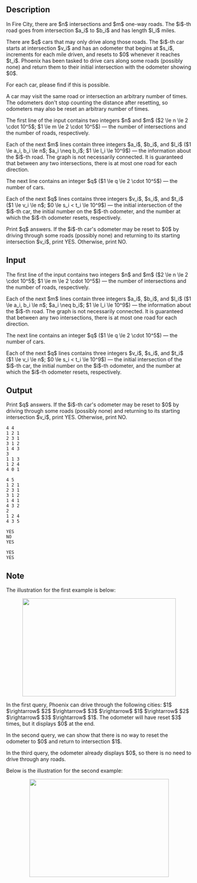 ## Description

<div><p>In Fire City, there are $n$ intersections and $m$ one-way roads. The $i$-th road goes from intersection $a_i$ to $b_i$ and has length $l_i$ miles. </p><p>There are $q$ cars that may only drive along those roads. The $i$-th car starts at intersection $v_i$ and has an odometer that begins at $s_i$, increments for each mile driven, and resets to $0$ whenever it reaches $t_i$. Phoenix has been tasked to drive cars along some roads (possibly none) and <span class="tex-font-style-bf">return them to their initial intersection</span> with the odometer showing $0$.</p><p>For each car, please find if this is possible. </p><p>A car may visit the same road or intersection an arbitrary number of times. The odometers don't stop counting the distance after resetting, so odometers may also be reset an arbitrary number of times.</p></div><div class="input-specification"><p>The first line of the input contains two integers $n$ and $m$ ($2 \le n \le 2 \cdot 10^5$; $1 \le m \le 2 \cdot 10^5$)&nbsp;— the number of intersections and the number of roads, respectively.</p><p>Each of the next $m$ lines contain three integers $a_i$, $b_i$, and $l_i$ ($1 \le a_i, b_i \le n$; $a_i \neq b_i$; $1 \le l_i \le 10^9$)&nbsp;— the information about the $i$-th road. The graph is not necessarily connected. It is guaranteed that between any two intersections, there is at most one road for each direction.</p><p>The next line contains an integer $q$ ($1 \le q \le 2 \cdot 10^5$)&nbsp;— the number of cars.</p><p>Each of the next $q$ lines contains three integers $v_i$, $s_i$, and $t_i$ ($1 \le v_i \le n$; $0 \le s_i &lt; t_i \le 10^9$)&nbsp;— the initial intersection of the $i$-th car, the initial number on the $i$-th odometer, and the number at which the $i$-th odometer resets, respectively.</p></div><div class="output-specification"><p>Print $q$ answers. If the $i$-th car's odometer may be reset to $0$ by driving through some roads (possibly none) and returning to its starting intersection $v_i$, print <span class="tex-font-style-tt">YES</span>. Otherwise, print <span class="tex-font-style-tt">NO</span>.</p></div>

## Input

<p>The first line of the input contains two integers $n$ and $m$ ($2 \le n \le 2 \cdot 10^5$; $1 \le m \le 2 \cdot 10^5$)&nbsp;— the number of intersections and the number of roads, respectively.</p><p>Each of the next $m$ lines contain three integers $a_i$, $b_i$, and $l_i$ ($1 \le a_i, b_i \le n$; $a_i \neq b_i$; $1 \le l_i \le 10^9$)&nbsp;— the information about the $i$-th road. The graph is not necessarily connected. It is guaranteed that between any two intersections, there is at most one road for each direction.</p><p>The next line contains an integer $q$ ($1 \le q \le 2 \cdot 10^5$)&nbsp;— the number of cars.</p><p>Each of the next $q$ lines contains three integers $v_i$, $s_i$, and $t_i$ ($1 \le v_i \le n$; $0 \le s_i &lt; t_i \le 10^9$)&nbsp;— the initial intersection of the $i$-th car, the initial number on the $i$-th odometer, and the number at which the $i$-th odometer resets, respectively.</p>

## Output

<p>Print $q$ answers. If the $i$-th car's odometer may be reset to $0$ by driving through some roads (possibly none) and returning to its starting intersection $v_i$, print <span class="tex-font-style-tt">YES</span>. Otherwise, print <span class="tex-font-style-tt">NO</span>.</p>





```input1
4 4
1 2 1
2 3 1
3 1 2
1 4 3
3
1 1 3
1 2 4
4 0 1
```




```input2
4 5
1 2 1
2 3 1
3 1 2
1 4 1
4 3 2
2
1 2 4
4 3 5
```




```output1
YES
NO
YES
```




```output2
YES
YES
```



## Note

<p>The illustration for the first example is below:</p><center> <img class="tex-graphics" height="265px" src="file://v5oL9tEu.png" style="max-width: 100.0%;max-height: 100.0%;" width="416px">   </center><p>In the first query, Phoenix can drive through the following cities: $1$ $\rightarrow$ $2$ $\rightarrow$ $3$ $\rightarrow$ $1$ $\rightarrow$ $2$ $\rightarrow$ $3$ $\rightarrow$ $1$. The odometer will have reset $3$ times, but it displays $0$ at the end.</p><p>In the second query, we can show that there is no way to reset the odometer to $0$ and return to intersection $1$.</p><p>In the third query, the odometer already displays $0$, so there is no need to drive through any roads.</p><p>Below is the illustration for the second example: </p><center> <img class="tex-graphics" height="265px" src="file://d45grnBP.png" style="max-width: 100.0%;max-height: 100.0%;" width="378px">   </center>
